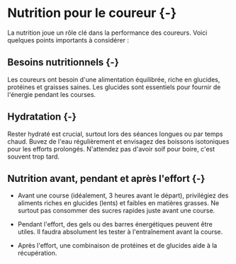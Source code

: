 

# Nutrition pour le coureur {-}

La nutrition joue un rôle clé dans la performance des coureurs.
Voici quelques points importants à considérer :

## Besoins nutritionnels {-}

Les coureurs ont besoin d'une alimentation équilibrée, riche en glucides, protéines et graisses saines.
Les glucides sont essentiels pour fournir de l'énergie pendant les courses.

## Hydratation {-}

Rester hydraté est crucial, surtout lors des séances longues ou par temps chaud.
Buvez de l'eau régulièrement et envisagez des boissons isotoniques pour les efforts prolongés.
N'attendez pas d'avoir soif pour boire, c'est souvent trop tard.

## Nutrition avant, pendant et après l'effort {-}

- Avant une course (idéalement, 3 heures avant le départ), privilégiez des aliments riches en glucides (lents) et faibles en matières grasses. Ne surtout pas consommer des sucres rapides juste avant une course.

- Pendant l'effort, des gels ou des barres énergétiques peuvent être utiles. Il faudra absolument les tester à l'entraînement avant la course.

- Après l'effort, une combinaison de protéines et de glucides aide à la récupération.
